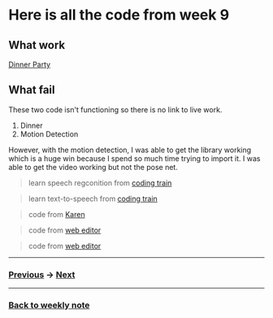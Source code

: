 # Here is all the code from week 9

## What work
[Dinner Party](http://127.0.0.1:8634/)

## What fail
These two code isn't functioning so there is no link to live work. 
1. Dinner
2. Motion Detection

However, with the motion detection, I was able to get the library working which is a huge win because I spend so much time trying to import it. I was able to get the video working but not the pose net.

> learn speech regconition from [coding train](https://www.youtube.com/watch?v=q_bXBcmfTJM)

> learn text-to-speech from [coding train](https://www.youtube.com/watch?v=v0CHV33wDsI)

> code from [Karen](https://github.com/Simandy/codewords/blob/master/processing/poseNet_test/poseNet_test.js)

> code from [web editor](https://editor.p5js.org/kylemcdonald/sketches/H1OoUd9h7)

> code from [web editor](https://editor.p5js.org/ml5/sketches/FkBtHfKP0i)


---------------------------------------------------
### [Previous](https://github.com/napasornc/c0dew0rd/tree/master/processing/week%2008) -> [Next](https://github.com/napasornc/c0dew0rd/tree/master/processing/week%2010)  

--------------------------------------------------
### [Back to weekly note](https://github.com/napasornc/c0dew0rd)



